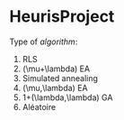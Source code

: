# HeurisProject

Type of *algorithm*:

1. RLS
2. (\mu+\lambda) EA
3. Simulated annealing
4. (\mu,\lambda) EA
5. 1+(\lambda,\lambda) GA
6. Aléatoire
